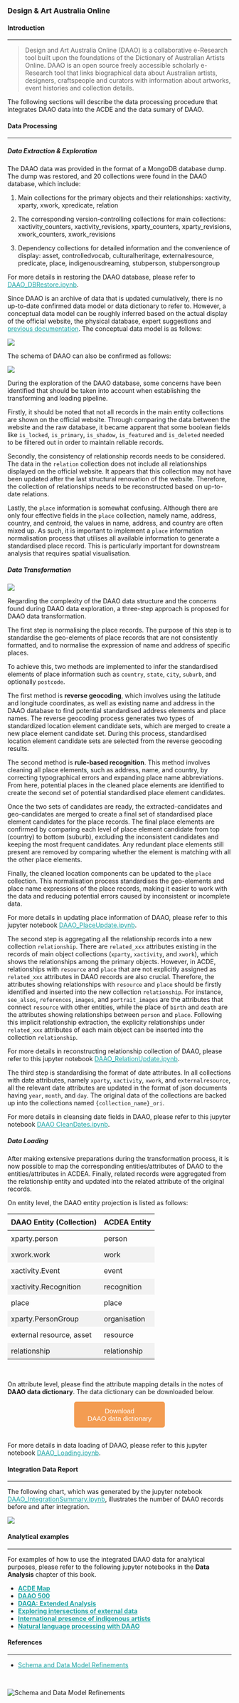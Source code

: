 ### Design & Art Australia Online

#### Introduction
---
> Design and Art Australia Online (DAAO) is a collaborative e-Research tool built upon the foundations of the Dictionary of Australian Artists Online. DAAO is an open source freely accessible scholarly e-Research tool that links biographical data about Australian artists, designers, craftspeople and curators with information about artworks, event histories and collection details.

The following sections will describe the data processing procedure that integrates DAAO data into the ACDE and the data sumary of DAAO.

#### Data Processing
---
##### Data Extraction & Exploration

The DAAO data was provided in the format of a MongoDB database dump. The dump was restored, and 20 collections were found in the DAAO database, which include:

1. Main collections for the primary objects and their relationships: xactivity, xparty, xwork, xpredicate, relation

2. The corresponding version-controlling collections for main collections: xactivity_counters, xactivity_revisions, xparty_counters, xparty_revisions, xwork_counters, xwork_revisions

3. Dependency collections for detailed information and the convenience of display: asset, controlledvocab, culturalheritage, externalresource, predicate, place, indigenousdreaming, stubperson, stubpersongroup

For more details in restoring the DAAO database, please refer to [DAAO_DBRestore.ipynb](https://github.com/acd-engine/jupyterbook/blob/main/integration%20notebooks/DAAO_DBRestore.ipynb).

Since DAAO is an archive of data that is updated cumulatively, there is no up-to-date confirmed data model or data dictionary to refer to. However, a conceptual data model can be roughly inferred based on the actual display of the official website, the physical database, expert suggestions and [previous documentation](https://blogs.unsw.edu.au/daao/blog/2015/03/schema-and-data-model-refinements/). The conceptual data model is as follows:

![](./images/ivy_images/DAAO_Conceptual_Data_Model.png)
<br>

The schema of DAAO can also be confirmed as follows:

![](./images/ivy_images/DAAO_Schema.png)
<br>

During the exploration of the DAAO database, some concerns have been identified that should be taken into account when establishing the transforming and loading pipeline.

Firstly, it should be noted that not all records in the main entity collections are shown on the official website. Through comparing the data between the website and the raw database, it became apparent that some boolean fields like `is_locked`, `is_primary`, `is_shadow`, `is_featured` and `is_deleted` needed to be filtered out in order to maintain reliable records.

Secondly, the consistency of relationship records needs to be considered. The data in the `relation` collection does not include all relationships displayed on the official website. It appears that this collection may not have been updated after the last structural renovation of the website. Therefore, the collection of relationships needs to be reconstructed based on up-to-date relations.

Lastly, the `place` information is somewhat confusing. Although there are only four effective fields in the `place` collection, namely name, address, country, and centroid, the values in name, address, and country are often mixed up. As such, it is important to implement a `place` information normalisation process that utilises all available information to generate a standardised place record. This is particularly important for downstream analysis that requires spatial visualisation.

##### Data Transformation

![](./images/ivy_images/DAAO_ETL_Workflow.png)
<br>

Regarding the complexity of the DAAO data structure and the concerns found during DAAO data exploration, a three-step approach is proposed for DAAO data transformation. 

The first step is normalising the place records. The purpose of this step is to standardise the geo-elements of place records that are not consistently formatted, and to normalise the expression of name and address of specific places.  

To achieve this, two methods are implemented to infer the standardised elements of place information such as `country`, `state`, `city`, `suburb`, and optionally `postcode`. 

The first method is **reverse geocoding**, which involves using the latitude and longitude coordinates, as well as existing name and address in the DAAO database to find potential standardised address elements and place names. The reverse geocoding process generates two types of standardized location element candidate sets, which are merged to create a new place element candidate set. During this process, standardised location element candidate sets are selected from the reverse geocoding results.  

The second method is **rule-based recognition**. This method involves cleaning all place elements, such as address, name, and country, by correcting typographical errors and expanding place name abbreviations. From here, potential places in the cleaned place elements are identified to create the second set of potential standardised place element candidates.  

Once the two sets of candidates are ready, the extracted-candidates and geo-candidates are merged to create a final set of standardised place element candidates for the place records. The final place elements are confirmed by comparing each level of place element candidate from top (country) to bottom (suburb), excluding the inconsistent candidates and keeping the most frequent candidates. Any redundant place elements still present are removed by comparing whether the element is matching with all the other place elements.  

Finally, the cleaned location components can be updated to the `place` collection. This normalisation process standardises the geo-elements and place name expressions of the place records, making it easier to work with the data and reducing potential errors caused by inconsistent or incomplete data.

For more details in updating place information of DAAO, please refer to this jupyter notebook [DAAO_PlaceUpdate.ipynb](https://github.com/acd-engine/jupyterbook/blob/main/integration%20notebooks/DAAO_PlaceUpdate.ipynb).

The second step is aggregating all the relationship records into a new collection `relationship`. There are `related_xxx` attributes existing in the records of main object collections (`xparty`, `xactivity`, and `xwork`), which shows the relationships among the primary objects. However, in ACDE, relationships with `resource` and `place`  that are not explicitly assigned as `related_xxx` attributes in DAAO records are also crucial. Therefore, the attributes showing relationships with `resource` and `place` should be firstly identified and inserted into the new collection `relationship`. For instance, `see_alsos`, `references`, `images`, and `portrait_images` are the attributes that connect `resource` with other entities, while the place of  `birth` and `death` are the attributes showing relationships between `person` and `place`. Following this implicit relationship extraction, the explicity relationships under `related_xxx` attributes of each main object can be inserted into the collection `relationship`.

For more details in reconstructing relationship collection of DAAO, please refer to this jupyter notebook [DAAO_RelationUpdate.ipynb](https://github.com/acd-engine/jupyterbook/blob/main/integration%20notebooks/DAAO_RelationUpdate.ipynb).

The third step is standardising the format of date attributes. In all collections with date attributes, namely `xparty`, `xactivity`, `xwork`, and `externalresource`, all the relevant date attributes are updated in the format of json documents having `year`, `month`, and `day`. The original data of the collections are backed up into the collections named `{collection_name}_ori`. 

For more details in cleansing date fields in DAAO, please refer to this jupyter notebook [DAAO CleanDates.ipynb](https://github.com/acd-engine/jupyterbook/blob/main/integration%20notebooks/DAAO_CleanDates.ipynb).

##### Data Loading

After making extensive preparations during the transformation process, it is now possible to map the corresponding entities/attributes of DAAO to the entities/attributes in ACDEA. Finally, related records were aggregated from the relationship entity and updated into the related attribute of the original records.

On entity level, the DAAO entity projection is listed as follows:

<style>
  /* CSS for zebra-striped table */
  table {
    border-collapse: collapse;
    width: 100%;
  }

  th, td {
    padding: 8px;
  }

  /* Zebra striping */
  tr:nth-child(even) {
    background-color: #f2f2f2;
  }
</style>

| DAAO Entity (Collection) | ACDEA Entity |
| ------------------------ | ------------ |
| xparty.person            | person       |
| xwork.work               | work         |
| xactivity.Event          | event        |
| xactivity.Recognition    | recognition  |
| place                    | place        |
| xparty.PersonGroup       | organisation |
| external resource, asset | resource     |
| relationship             | relationship |
<br>

On attribute level, please find the attribute mapping details in the notes of **DAAO data dictionary**. The data dictionary can be downloaded below. 

<!DOCTYPE html>
<html>
<head>
<meta name="viewport" content="width=device-width, initial-scale=1">
<!-- Add icon library -->
<link rel="stylesheet" href="https://cdnjs.cloudflare.com/ajax/libs/font-awesome/4.7.0/css/font-awesome.min.css">
<!-- <style>
.btn {
  background-color: #f39c52;
  border: none;
  color: white;
  padding: 12px 30px;
  cursor: pointer;
  font-size: 15px;
  border-radius: 5px; /* Make the button rounder */
}
</style> -->

</head>
<body>

<div style="text-align: center;">
	<button id="download-btn" class="btn" style="background-color: #f39c52; color: white; border: none; color: white; padding: 12px 30px; cursor: pointer; font-size: 15px; border-radius: 5px;"> <i class="fa fa-download"></i> Download <br>DAAO data dictionary</button>
</div>

</body>
</html>

<script src="https://cdn.jsdelivr.net/npm/filesaver.js"></script>
<script>
  // Define the URL of the CSV file
  const csvUrl = "https://raw.githubusercontent.com/acd-engine/jupyterbook/master/data dictionaries/DAAO_Data_Dictionary.xlsx";
  
  // Add a click event listener to the button
  document.getElementById("download-btn").addEventListener("click", () => {
    // Load the CSV file from the URL using an XMLHttpRequest
    const xhr = new XMLHttpRequest();
    xhr.open("GET", csvUrl);
    xhr.responseType = "blob";
    xhr.onload = () => {
      // Save the Blob as a file with the given name
      saveAs(xhr.response, "DAAO_Data_Dictionary.xlsx");
    };
    xhr.send();
  });
</script>
<br>

For more details in data loading of DAAO, please refer to this jupyter notebook [DAAO_Loading.ipynb](https://github.com/acd-engine/jupyterbook/blob/main/integration%20notebooks/DAAO_Loading.ipynb).

#### Integration Data Report
---
The following chart, which was generated by the jupyter notebook [DAAO_IntegrationSummary.ipynb](https://github.com/acd-engine/jupyterbook/blob/main/integration%20notebooks/DAAO_IntegrationSummary.ipynb), illustrates the number of DAAO records before and after integration.

![](./images/ivy_images/DAAO_integration_summary.png)

#### Analytical examples
---
For examples of how to use the integrated DAAO data for analytical purposes, please refer to the following jupyter notebooks in the **Data Analysis** chapter of this book.
- [**ACDE Map**](https://acd-engine.github.io/jupyterbook/Analysis_ACDE_Map.html)
- [**DAAO 500**](https://acd-engine.github.io/jupyterbook/Analysis_DAAO500.html)
- [**DAQA: Extended Analysis**](https://acd-engine.github.io/jupyterbook/Analysis_DAQA_Part2.html#comparing-daqa-and-daao)
- [**Exploring intersections of external data**](https://acd-engine.github.io/jupyterbook/Analysis_ExternalDatasets.html)
- [**International presence of indigenous artists**](https://acd-engine.github.io/jupyterbook/Analysis_DAAO_InternationalPresence.html)
- [**Natural language processing with DAAO**](https://acd-engine.github.io/jupyterbook/Analysis_DAAOVenues.html)


#### References
---
* [Schema and Data Model Refinements](https://blogs.unsw.edu.au/daao/blog/2015/03/schema-and-data-model-refinements/)
<br>

![Schema and Data Model Refinements](https://blogs.unsw.edu.au/daao/files/2015/03/DAAO-Data-Model-Proposed-Revisions-February-20151.jpg "Schema and Data Model Refinements")

<style>
  a {
    color: #1ea5a6 !important;
  }
</style>